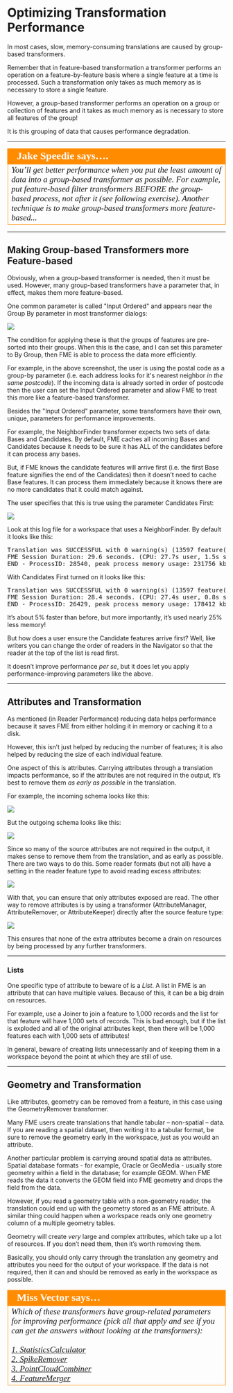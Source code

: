 # Optimizing Transformation Performance #

In most cases, slow, memory-consuming translations are caused by group-based transformers.

Remember that in feature-based transformation a transformer performs an operation on a feature-by-feature basis where a single feature at a time is processed. Such a transformation only takes as much memory as is necessary to store a single feature.

However, a group-based transformer performs an operation on a group or collection of features and it takes as much memory as is necessary to store all features of the group!

It is this grouping of data that causes performance degradation. 

---

<table style="border-spacing: 0px">
<tr>
<td style="vertical-align:middle;background-color:darkorange;border: 2px solid darkorange">
<i class="fa fa-quote-left fa-lg fa-pull-left fa-fw" style="color:white;padding-right: 12px;vertical-align:text-top"></i>
<span style="color:white;font-size:x-large;font-weight: bold;font-family:serif">Jake Speedie says….</span>
</td>
</tr>

<tr>
<td style="border: 1px solid darkorange">
<span style="font-family:serif; font-style:italic; font-size:larger">
You’ll get better performance when you put the least amount of data into a group-based transformer as possible.
For example, put feature-based filter transformers BEFORE the group-based process, not after it (see following exercise). Another technique is to make group-based transformers more feature-based...
</span>
</td>
</tr>
</table>

---

## Making Group-based Transformers more Feature-based ##

Obviously, when a group-based transformer is needed, then it must be used. However, many group-based transformers have a parameter that, in effect, makes them more feature-based.

One common parameter is called "Input Ordered" and appears near the Group By parameter in most transformer dialogs:

![](./Images/Img2.029.TransformerPerformanceGroupedFeatureParam.png)

The condition for applying these is that the groups of features are pre-sorted into their groups. When this is the case, and I can set this parameter to By Group, then FME is able to process the data more efficiently. 

For example, in the above screenshot, the user is using the postal code as a group-by parameter (i.e. each address looks for it's nearest neighbor *in the same postcode*). If the incoming data is already sorted in order of postcode then the user can set the Input Ordered parameter and allow FME to treat this more like a feature-based transformer.

Besides the "Input Ordered" parameter, some transformers have their own, unique, parameters for performance improvements.

For example, the NeighborFinder transformer expects two sets of data: Bases and Candidates. By default, FME caches all incoming Bases and Candidates because it needs to be sure it has ALL of the candidates before it can process any bases.

But, if FME knows the candidate features will arrive first (i.e. the first Base feature signifies the end of the Candidates) then it doesn’t need to cache Base features. It can process them immediately because it knows there are no more candidates that it could match against.

The user specifies that this is true using the parameter Candidates First:

![](./Images/Img2.030.TransformerPerformanceNeighborsFirst.png)

Look at this log file for a workspace that uses a NeighborFinder. By default it looks like this:

<pre>
Translation was SUCCESSFUL with 0 warning(s) (13597 feature(s) output)
FME Session Duration: 29.6 seconds. (CPU: 27.7s user, 1.5s system)
END - ProcessID: 28540, peak process memory usage: 231756 kb
</pre>

With Candidates First turned on it looks like this:

<pre>
Translation was SUCCESSFUL with 0 warning(s) (13597 feature(s) output)
FME Session Duration: 28.4 seconds. (CPU: 27.4s user, 0.8s system)
END - ProcessID: 26429, peak process memory usage: 178412 kb
</pre>

It’s about 5% faster than before, but more importantly, it’s used nearly 25% less memory!

But how does a user ensure the Candidate features arrive first? Well, like writers you can change the order of readers in the Navigator so that the reader at the top of the list is read first.

It doesn’t improve performance *per se*, but it does let you apply performance-improving parameters like the above.

---

## Attributes and Transformation ##

As mentioned (in Reader Performance) reducing data helps performance because it saves FME from either holding it in memory or caching it to a disk.

However, this isn’t just helped by reducing the number of features; it is also helped by reducing the size of each individual feature.

One aspect of this is attributes. Carrying attributes through a translation impacts performance, so if the attributes are not required in the output, it’s best to remove them *as early as possible* in the translation.

For example, the incoming schema looks like this:

![](./Images/Img2.033.TransformerPerformanceAttrsSourceSchema.png)

But the outgoing schema looks like this:

![](./Images/Img2.034.TransformerPerformanceAttrsDestSchema.png)

Since so many of the source attributes are not required in the output, it makes sense to remove them from the translation, and as early as possible. There are two ways to do this. Some reader formats (but not all) have a setting in the reader feature type to avoid reading excess attributes:

![](./Images/Img2.035.TransformerPerformanceReadAttrs.png)

With that, you can ensure that only attributes exposed are read. The other way to remove attributes is by using a transformer (AttributeManager, AttributeRemover, or AttributeKeeper) directly after the source feature type:

![](./Images/Img2.036.TransformerPerformanceRemovingAttrs.png)

This ensures that none of the extra attributes become a drain on resources by being processed by any further transformers.

---

### Lists ###

One specific type of attribute to beware of is a *List*. A list in FME is an attribute that can have multiple values. Because of this, it can be a big drain on resources.

For example, use a Joiner to join a feature to 1,000 records and the list for that feature will have 1,000 sets of records. This is bad enough, but if the list is exploded and all of the original attributes kept, then there will be 1,000 features each with 1,000 sets of attributes!

In general, beware of creating lists unnecessarily and of keeping them in a workspace beyond the point at which they are still of use.

---

## Geometry and Transformation ##

Like attributes, geometry can be removed from a feature, in this case using the GeometryRemover transformer.

Many FME users create translations that handle tabular – non-spatial – data. If you are reading a spatial dataset, then writing it to a tabular format, be sure to remove the geometry early in the workspace, just as you would an attribute.

Another particular problem is carrying around spatial data as attributes. Spatial database formats - for example, Oracle or GeoMedia - usually store geometry within a field in the database; for example GEOM. When FME reads the data it converts the GEOM field into FME geometry and drops the field from the data.

However, if you read a geometry table with a non-geometry reader, the translation could end up with the geometry stored as an FME attribute. A similar thing could happen when a workspace reads only one geometry column of a multiple geometry tables.

Geometry will create *very* large and complex attributes, which take up a lot of resources. If you don’t need them, then it’s worth removing them.

Basically, you should only carry through the translation any geometry and attributes you need for the output of your workspace. If the data is not required, then it can and should be removed as early in the workspace as possible.

<table style="border-spacing: 0px">
<tr>
<td style="vertical-align:middle;background-color:darkorange;border: 2px solid darkorange">
<i class="fa fa-quote-left fa-lg fa-pull-left fa-fw" style="color:white;padding-right: 12px;vertical-align:text-top"></i>
<span style="color:white;font-size:x-large;font-weight: bold;font-family:serif">Miss Vector says…</span>
</td>
</tr>

<tr>
<td style="border: 1px solid darkorange">
<span style="font-family:serif; font-style:italic; font-size:larger">
Which of these transformers have group-related parameters for improving performance (pick all that apply and see if you can get the answers without looking at the transformers): 
<br><br><a href="http://52.73.3.37/fmedatastreaming/Manual/QAResponse2017.fmw?chapter=12&question=4&answer=1&DestDataset_TEXTLINE=C%3A%5CFMEOutput%5CQAResponse.html">1. StatisticsCalculator</a>
<br><a href="http://52.73.3.37/fmedatastreaming/Manual/QAResponse2017.fmw?chapter=12&question=4&answer=2&DestDataset_TEXTLINE=C%3A%5CFMEOutput%5CQAResponse.html">2. SpikeRemover</a>
<br><a href="http://52.73.3.37/fmedatastreaming/Manual/QAResponse2017.fmw?chapter=12&question=4&answer=3&DestDataset_TEXTLINE=C%3A%5CFMEOutput%5CQAResponse.html">3. PointCloudCombiner</a>
<br><a href="http://52.73.3.37/fmedatastreaming/Manual/QAResponse2017.fmw?chapter=12&question=4&answer=4&DestDataset_TEXTLINE=C%3A%5CFMEOutput%5CQAResponse.html">4. FeatureMerger</a>
</span>
</td>
</tr>
</table> 